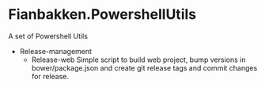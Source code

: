 # Fianbakken.PowershellUtils
A set of Powershell Utils

* Release-management
  - Release-web 
    Simple script to build web project, bump versions in bower/package.json and create git release tags and commit changes for release. 
